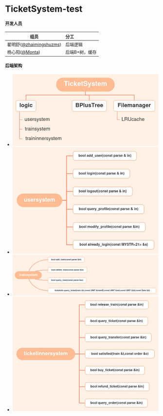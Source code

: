 # TicketSystem-test
#### 开发人员

| 组员                                                         | 分工           |
| ------------------------------------------------------------ | :------------- |
| 翟明舒([@zhaimingshuzms](https://github.com/zhaimingshuzms)) | 后端逻辑       |
| 杨心阳([@Monta](https://github.com/Montayang))               | 后端B+树，缓存 |

#### 后端架构

- ![TicketSystem](doc/TicketSystem.png)
- ![usersystem](doc/usersystem.png)
- ![trainsystem](doc/trainSystem.png)
- ![ticketinnersystem](doc/ticketinnerSystem.png)